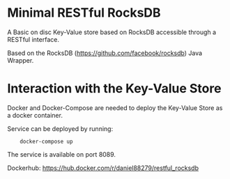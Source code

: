 # Minimal RESTful RocksDB
A Basic on disc Key-Value store based on RocksDB accessible through a RESTful interface.

Based on the RocksDB (https://github.com/facebook/rocksdb) Java Wrapper.

# Interaction with the Key-Value Store
Docker and Docker-Compose are needed to deploy the Key-Value Store as a docker container.

Service can be deployed by running:
```
    docker-compose up
```
The service is available on port 8089.




Dockerhub: https://hub.docker.com/r/daniel88279/restful_rocksdb
